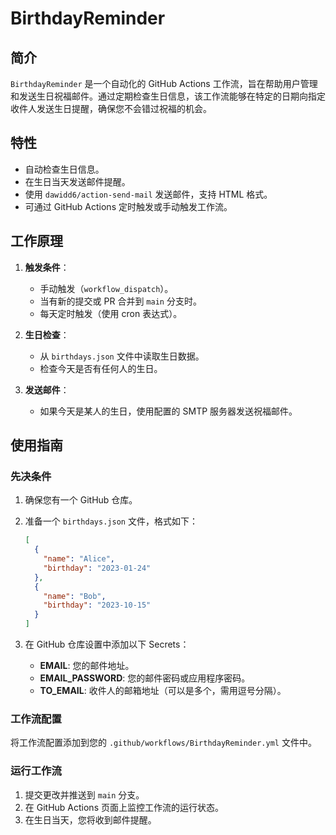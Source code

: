 # BirthdayReminder

## 简介

`BirthdayReminder` 是一个自动化的 GitHub Actions 工作流，旨在帮助用户管理和发送生日祝福邮件。通过定期检查生日信息，该工作流能够在特定的日期向指定收件人发送生日提醒，确保您不会错过祝福的机会。

## 特性

- 自动检查生日信息。
- 在生日当天发送邮件提醒。
- 使用 `dawidd6/action-send-mail` 发送邮件，支持 HTML 格式。
- 可通过 GitHub Actions 定时触发或手动触发工作流。

## 工作原理

1. **触发条件**：
   - 手动触发（`workflow_dispatch`）。
   - 当有新的提交或 PR 合并到 `main` 分支时。
   - 每天定时触发（使用 cron 表达式）。

2. **生日检查**：
   - 从 `birthdays.json` 文件中读取生日数据。
   - 检查今天是否有任何人的生日。

3. **发送邮件**：
   - 如果今天是某人的生日，使用配置的 SMTP 服务器发送祝福邮件。

## 使用指南

### 先决条件

1. 确保您有一个 GitHub 仓库。
2. 准备一个 `birthdays.json` 文件，格式如下：

   ```json
   [
     {
       "name": "Alice",
       "birthday": "2023-01-24"
     },
     {
       "name": "Bob",
       "birthday": "2023-10-15"
     }
   ]
   ```

3. 在 GitHub 仓库设置中添加以下 Secrets：
   - **EMAIL**: 您的邮件地址。
   - **EMAIL_PASSWORD**: 您的邮件密码或应用程序密码。
   - **TO_EMAIL**: 收件人的邮箱地址（可以是多个，需用逗号分隔）。

### 工作流配置

将工作流配置添加到您的 `.github/workflows/BirthdayReminder.yml` 文件中。

### 运行工作流

1. 提交更改并推送到 `main` 分支。
2. 在 GitHub Actions 页面上监控工作流的运行状态。
3. 在生日当天，您将收到邮件提醒。
